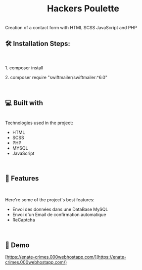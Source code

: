 <h1 id="title" align="center">Hackers Poulette</h1>

<p id="description"><br>Creation of a contact form with HTML SCSS JavaScript and PHP</p>


<h2>🛠️ Installation Steps:</h2>
<br>
<p>1. composer install</p>

<p>2. composer require "swiftmailer/swiftmailer:^6.0"</p>

  
  
  
<br>
  
<h2>💻 Built with</h2>
<br>
Technologies used in the project:

*   HTML
*   SCSS
*   PHP
*   MYSQL
*   JavaScript
<br>
<h2>🧐 Features</h2>
<br>

Here're some of the project's best features:

*   Envoi des données dans une DataBase MySQL
*   Envoi d'un Email de confirmation automatique
*   ReCaptcha

<br>

<h2>🚀 Demo</h2>

[https://enate-crimes.000webhostapp.com/](https://enate-crimes.000webhostapp.com/)
